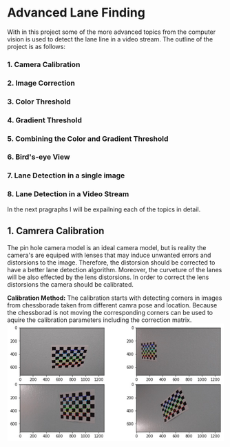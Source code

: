 [image1]: ./output_images/calibration.jpg
# Advanced Lane Finding
With in this project some of the more advanced topics from the computer vision is used to detect the lane line in a video stream. The outline of the project is as follows:

### 1. Camera Calibration
### 2. Image Correction
### 3. Color Threshold
### 4. Gradient Threshold
### 5. Combining the Color and Gradient Threshold
### 6. Bird's-eye View
### 7. Lane Detection in a single image
### 8. Lane Detection in a Video Stream

In the next pragraphs I will be expailning each of the topics in detail.

## 1. Camrera Calibration
The pin hole camera model is an ideal camera model, but is reality the camera's are equiped with lenses that may induce unwanted errors and distorsions to the image. Therefore, the distorsion should be corrected to have a better lane detection algorithm. Moreover, the curveture of the lanes will be also effected by the lens distorsions. In order to correct the lens distorsions the camera should be calibrated.

**Calibration Method:** The calibration starts with detecting corners in images from chessborade taken from different camra pose and location. Because the chessborad is not moving the corresponding corners can be used to aquire the calibration parameters including the correction matrix.
<img src="./output_images/calibration.jpg" width="800">
